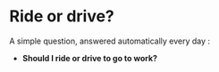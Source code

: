 # Ride or drive?

A simple question, answered automatically every day :
- **Should I ride or drive to go to work?**
